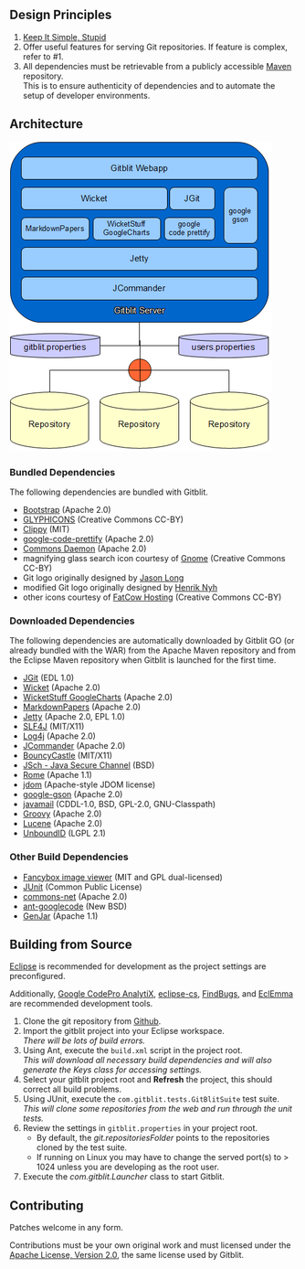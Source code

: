 ## Design Principles
1. [Keep It Simple, Stupid](http://en.wikipedia.org/wiki/KISS_principle)
2. Offer useful features for serving Git repositories.  If feature is complex, refer to #1.
3. All dependencies must be retrievable from a publicly accessible [Maven](http://maven.apache.org) repository.<br/>This is to ensure authenticity of dependencies and to automate the setup of developer environments.  

## Architecture

![block diagram](architecture.png "Gitblit Architecture")

### Bundled Dependencies
The following dependencies are bundled with Gitblit.

- [Bootstrap](http://twitter.github.com/bootstrap) (Apache 2.0)
- [GLYPHICONS](http://glyphicons.com) (Creative Commons CC-BY)
- [Clippy](https://github.com/mojombo/clippy) (MIT)
- [google-code-prettify](http://code.google.com/p/google-code-prettify) (Apache 2.0)
- [Commons Daemon](http://commons.apache.org/daemon) (Apache 2.0)
- magnifying glass search icon courtesy of [Gnome](http://gnome.org) (Creative Commons CC-BY)
- Git logo originally designed by [Jason Long](http://git-scm.com/downloads/logos)
- modified Git logo originally designed by [Henrik Nyh](http://henrik.nyh.se/2007/06/alternative-git-logo-and-favicon)
- other icons courtesy of [FatCow Hosting](http://www.fatcow.com/free-icons) (Creative Commons CC-BY)

### Downloaded Dependencies
The following dependencies are automatically downloaded by Gitblit GO (or already bundled with the WAR) from the Apache Maven repository and from the Eclipse Maven repository when Gitblit is launched for the first time.

- [JGit][jgit] (EDL 1.0)
- [Wicket](http://wicket.apache.org) (Apache 2.0)
- [WicketStuff GoogleCharts](https://github.com/wicketstuff/core/wiki/GoogleCharts) (Apache 2.0)
- [MarkdownPapers](http://markdown.tautua.org) (Apache 2.0)
- [Jetty](http://eclipse.org/jetty) (Apache 2.0, EPL 1.0)
- [SLF4J](http://www.slf4j.org) (MIT/X11)
- [Log4j](http://logging.apache.org/log4j) (Apache 2.0) 
- [JCommander](http://jcommander.org) (Apache 2.0)
- [BouncyCastle](http://www.bouncycastle.org) (MIT/X11)
- [JSch - Java Secure Channel](http://www.jcraft.com/jsch) (BSD)
- [Rome](http://rome.dev.java.net) (Apache 1.1)
- [jdom](http://www.jdom.org) (Apache-style JDOM license)
- [google-gson](http://code.google.com/google-gson) (Apache 2.0)
- [javamail](http://kenai.com/projects/javamail) (CDDL-1.0, BSD, GPL-2.0, GNU-Classpath)
- [Groovy](http://groovy.codehaus.org) (Apache 2.0)
- [Lucene](http://lucene.apache.org) (Apache 2.0)
- [UnboundID](http://www.unboundid.com) (LGPL 2.1)

### Other Build Dependencies
- [Fancybox image viewer](http://fancybox.net) (MIT and GPL dual-licensed)
- [JUnit](http://junit.org) (Common Public License)
- [commons-net](http://commons.apache.org/net) (Apache 2.0)
- [ant-googlecode](http://code.google.com/p/ant-googlecode) (New BSD)
- [GenJar](http://genjar.sourceforge.net) (Apache 1.1)

## Building from Source
[Eclipse](http://eclipse.org) is recommended for development as the project settings are preconfigured.

Additionally, [Google CodePro AnalytiX](http://code.google.com/javadevtools), [eclipse-cs](http://eclipse-cs.sourceforge.net), [FindBugs](http://findbugs.sourceforge.net), and [EclEmma](http://www.eclemma.org) are recommended development tools.

1. Clone the git repository from [Github][gitbltsrc].
2. Import the gitblit project into your Eclipse workspace.  
*There will be lots of build errors.*
3. Using Ant, execute the `build.xml` script in the project root.  
*This will download all necessary build dependencies and will also generate the Keys class for accessing settings.*
4. Select your gitblit project root and **Refresh** the project, this should correct all build problems.
5. Using JUnit, execute the `com.gitblit.tests.GitBlitSuite` test suite.  
*This will clone some repositories from the web and run through the unit tests.*
5. Review the settings in `gitblit.properties` in your project root.
    - By default, the *git.repositoriesFolder* points to the repositories cloned by the test suite.  
    - If running on Linux you may have to change the served port(s) to > 1024 unless you are developing as the root user. 
6. Execute the *com.gitblit.Launcher* class to start Gitblit.


## Contributing
Patches welcome in any form.

Contributions must be your own original work and must licensed under the [Apache License, Version 2.0][apachelicense], the same license used by Gitblit.

[jgit]: http://eclipse.org/jgit "Eclipse JGit Site"
[git]: http://git-scm.com "Official Git Site"
[gitbltsrc]: http://github.com/gitblit "gitblit git repository"
[googlecode]: http://code.google.com/p/gitblit "gitblit project management"
[apachelicense]: http://www.apache.org/licenses/LICENSE-2.0 "Apache License, Version 2.0"